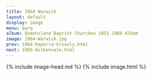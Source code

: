 ```yaml
---
title: 1964 Warwick
layout: default
display: image
menu: barq
album: Queensland Baptist Churches 1851-1960 Album
image: 1964-Warwick.jpg
prev: 1964-Keperra-Grovely.html
next: 1965-Aitkenvale.html
---
```

{% include image-head.md %}
{% include image.html %}